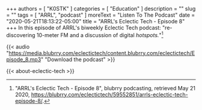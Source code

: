 +++
authors = [ "K0STK" ]
categories = [ "Education" ]
description = ""
slug = ""
tags = [ "ARRL", "podcast" ]
moreText = "Listen To The Podcast"
date = "2020-05-21T18:13:22-05:00"
title = "ARRL's Eclectic Tech - Episode 8"
+++
In this episode of ARRL's biweekly Eclectic Tech podcast: "re-discovering 10-meter FM and a discussion of digital *hotspots.*"[^1]

[^1]: "ARRL's Eclectic Tech - Episode 8", blubrry podcasting, retrieved May 21 2020, https://blubrry.com/eclectictech/59552851/arrls-eclectic-tech-episode-8/.

<!--more-->

{{< audio "https://media.blubrry.com/eclectictech/content.blubrry.com/eclectictech/Episode_8.mp3" "Download the podcast" >}}

{{< about-eclectic-tech >}}
